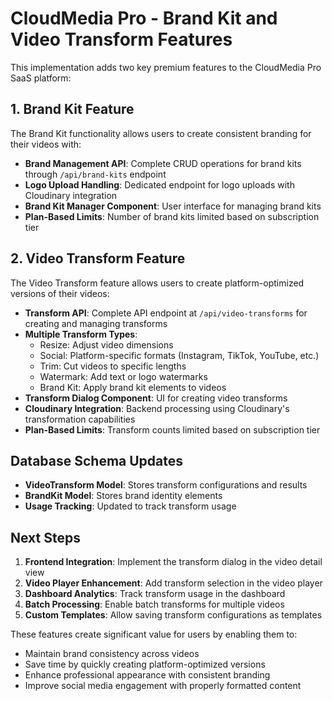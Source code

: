 # CloudMedia Pro - Brand Kit and Video Transform Features

This implementation adds two key premium features to the CloudMedia Pro SaaS platform:

## 1. Brand Kit Feature

The Brand Kit functionality allows users to create consistent branding for their videos with:

- **Brand Management API**: Complete CRUD operations for brand kits through `/api/brand-kits` endpoint
- **Logo Upload Handling**: Dedicated endpoint for logo uploads with Cloudinary integration
- **Brand Kit Manager Component**: User interface for managing brand kits
- **Plan-Based Limits**: Number of brand kits limited based on subscription tier

## 2. Video Transform Feature

The Video Transform feature allows users to create platform-optimized versions of their videos:

- **Transform API**: Complete API endpoint at `/api/video-transforms` for creating and managing transforms
- **Multiple Transform Types**: 
  - Resize: Adjust video dimensions
  - Social: Platform-specific formats (Instagram, TikTok, YouTube, etc.)
  - Trim: Cut videos to specific lengths
  - Watermark: Add text or logo watermarks
  - Brand Kit: Apply brand kit elements to videos
- **Transform Dialog Component**: UI for creating video transforms
- **Cloudinary Integration**: Backend processing using Cloudinary's transformation capabilities
- **Plan-Based Limits**: Transform counts limited based on subscription tier

## Database Schema Updates

- **VideoTransform Model**: Stores transform configurations and results
- **BrandKit Model**: Stores brand identity elements
- **Usage Tracking**: Updated to track transform usage

## Next Steps

1. **Frontend Integration**: Implement the transform dialog in the video detail view
2. **Video Player Enhancement**: Add transform selection in the video player
3. **Dashboard Analytics**: Track transform usage in the dashboard
4. **Batch Processing**: Enable batch transforms for multiple videos
5. **Custom Templates**: Allow saving transform configurations as templates

These features create significant value for users by enabling them to:
- Maintain brand consistency across videos
- Save time by quickly creating platform-optimized versions
- Enhance professional appearance with consistent branding
- Improve social media engagement with properly formatted content
